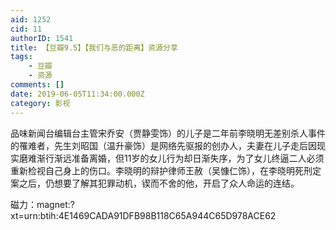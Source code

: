 ```yaml
---
aid: 1252
cid: 11
authorID: 1541
title: 【豆瓣9.5】【我们与恶的距离】资源分享
tags:
    - 豆瓣
    - 资源
comments: []
date: 2019-06-05T11:34:00.000Z
category: 影视
---
```


品味新闻台编辑台主管宋乔安（贾静雯饰）的儿子是二年前李晓明无差别杀人事件的罹难者，先生刘昭国（温升豪饰）是网络先驱报的创办人，夫妻在儿子走后因现实磨难渐行渐远准备离婚，但11岁的女儿行为却日渐失序，为了女儿终逼二人必须重新检视自己身上的伤口。李晓明的辩护律师王赦（吴慷仁饰），在李晓明死刑定案之后，仍想要了解其犯罪动机，锲而不舍的他，开启了众人命运的连结。

磁力：magnet:?xt=urn:btih:4E1469CADA91DFB98B118C65A944C65D978ACE62
